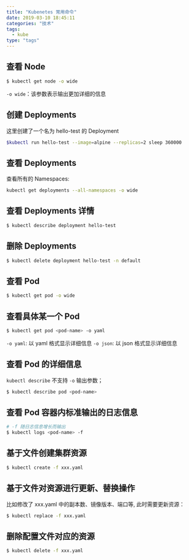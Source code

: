 ```yaml
---
title: "Kubenetes 常用命令"
date: 2019-03-10 18:45:11
categories: "技术" 
tags: 
  - kube
type: "tags"
---
```



## 查看 Node

``` sh
$ kubectl get node -o wide
```
`-o wide`：该参数表示输出更加详细的信息



## 创建 Deployments

这里创建了一个名为 hello-test 的 Deployment
``` sh
$kubectl run hello-test --image=alpine --replicas=2 sleep 360000
```

## 查看 Deployments
查看所有的 Namespaces:
``` sh
kubectl get deployments --all-namespaces -o wide
```

## 查看 Deployments 详情
``` sh
$ kubectl describe deployment hello-test
```

## 删除 Deployments
``` sh
$ kubectl delete deployment hello-test -n default
```



## 查看 Pod
``` sh
$ kubectl get pod -o wide
```

## 查看具体某一个 Pod
``` sh
$ kubectl get pod <pod-name> -o yaml
```
`-o yaml`: 以 yaml 格式显示详细信息
`-o json`: 以 json 格式显示详细信息


## 查看 Pod 的详细信息
`kubectl describe` 不支持 `-o` 输出参数；
``` sh
$ kubectl describe pod <pod-name>
```

## 查看 Pod 容器内标准输出的日志信息
``` sh
# -f 随日志信息增长而输出
$ kubectl logs <pod-name> -f
```



## 基于文件创建集群资源

``` sh
$ kubectl create -f xxx.yaml
```

## 基于文件对资源进行更新、替换操作
比如修改了 xxx.yaml 中的副本数、镜像版本、端口等, 此时需要更新资源：
``` sh
$ kubectl replace -f xxx.yaml
```

## 删除配置文件对应的资源
``` sh
$ kubectl delete -f xxx.yaml
```


